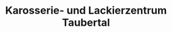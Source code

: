 ---
title: "Karosserie- und Lackierzentrum Taubertal"
url: /koenigheim/karosserie-und-lackierzentrum-taubertal/
shop: Autowerkstatt
---